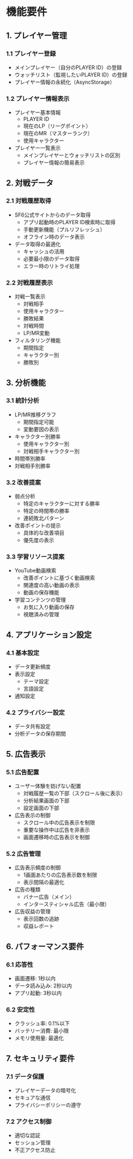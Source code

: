 # 機能要件

## 1. プレイヤー管理

### 1.1 プレイヤー登録
- メインプレイヤー（自分のPLAYER ID）の登録
- ウォッチリスト（監視したいPLAYER ID）の登録
- プレイヤー情報の永続化（AsyncStorage）

### 1.2 プレイヤー情報表示
- プレイヤー基本情報
  - PLAYER ID
  - 現在のLP（リーグポイント）
  - 現在のMR（マスターランク）
  - 使用キャラクター
- プレイヤー一覧表示
  - メインプレイヤーとウォッチリストの区別
  - プレイヤー情報の簡易表示

## 2. 対戦データ

### 2.1 対戦履歴取得
- SF6公式サイトからのデータ取得
  - アプリ起動時のPLAYER ID検索時に取得
  - 手動更新機能（プルリフレッシュ）
  - オフライン時のデータ表示
- データ取得の最適化
  - キャッシュの活用
  - 必要最小限のデータ取得
  - エラー時のリトライ処理

### 2.2 対戦履歴表示
- 対戦一覧表示
  - 対戦相手
  - 使用キャラクター
  - 勝敗結果
  - 対戦時間
  - LP/MR変動
- フィルタリング機能
  - 期間指定
  - キャラクター別
  - 勝敗別

## 3. 分析機能

### 3.1 統計分析
- LP/MR推移グラフ
  - 期間指定可能
  - 変動要因の表示
- キャラクター別勝率
  - 使用キャラクター別
  - 対戦相手キャラクター別
- 時間帯別勝率
- 対戦相手別勝率

### 3.2 改善提案
- 弱点分析
  - 特定のキャラクターに対する勝率
  - 特定の時間帯の勝率
  - 連続敗北パターン
- 改善ポイントの提示
  - 具体的な改善項目
  - 優先度の表示

### 3.3 学習リソース提案
- YouTube動画検索
  - 改善ポイントに基づく動画検索
  - 関連度の高い動画の表示
  - 動画の保存機能
- 学習コンテンツの管理
  - お気に入り動画の保存
  - 視聴済みの管理

## 4. アプリケーション設定

### 4.1 基本設定
- データ更新頻度
- 表示設定
  - テーマ設定
  - 言語設定
- 通知設定

### 4.2 プライバシー設定
- データ共有設定
- 分析データの保存期間

## 5. 広告表示

### 5.1 広告配置
- ユーザー体験を妨げない配置
  - 対戦履歴一覧の下部（スクロール後に表示）
  - 分析結果画面の下部
  - 設定画面の下部
- 広告表示の制御
  - スクロール中の広告表示を制限
  - 重要な操作中は広告を非表示
  - 画面遷移時の広告表示を制御

### 5.2 広告管理
- 広告表示頻度の制御
  - 1画面あたりの広告表示数を制限
  - 表示間隔の最適化
- 広告の種類
  - バナー広告（メイン）
  - インタースティシャル広告（最小限）
- 広告収益の管理
  - 表示回数の追跡
  - 収益レポート

## 6. パフォーマンス要件

### 6.1 応答性
- 画面遷移: 1秒以内
- データ読み込み: 2秒以内
- アプリ起動: 3秒以内

### 6.2 安定性
- クラッシュ率: 0.1%以下
- バッテリー消費: 最小限
- メモリ使用量: 最適化

## 7. セキュリティ要件

### 7.1 データ保護
- プレイヤーデータの暗号化
- セキュアな通信
- プライバシーポリシーの遵守

### 7.2 アクセス制御
- 適切な認証
- セッション管理
- 不正アクセス防止 